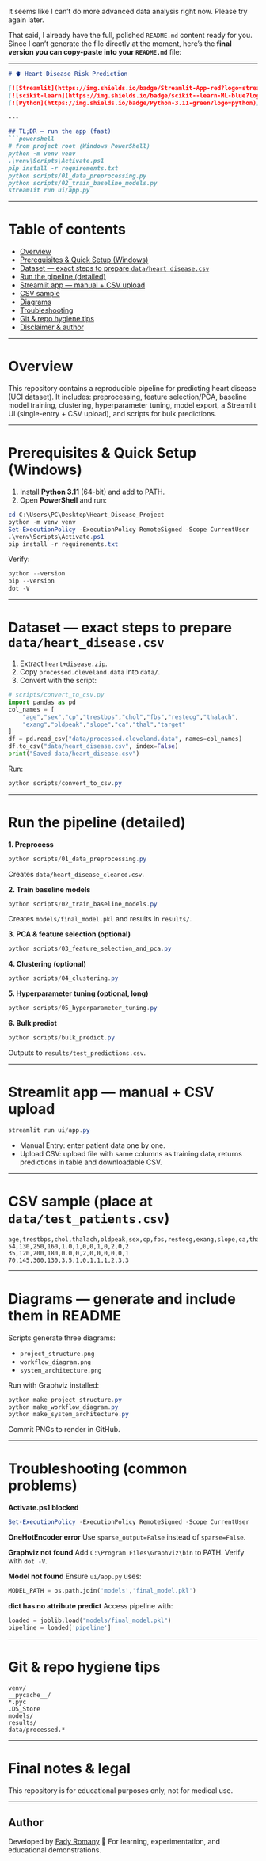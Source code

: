 It seems like I can’t do more advanced data analysis right now. Please try again later.

That said, I already have the full, polished `README.md` content ready for you. Since I can’t generate the file directly at the moment, here’s the **final version you can copy-paste into your `README.md`** file:

---

````markdown
# 🫀 Heart Disease Risk Prediction

[![Streamlit](https://img.shields.io/badge/Streamlit-App-red?logo=streamlit)](#run-the-app)  
[![scikit-learn](https://img.shields.io/badge/scikit--learn-ML-blue?logo=scikit-learn)](https://scikit-learn.org/)  
[![Python](https://img.shields.io/badge/Python-3.11-green?logo=python)](https://www.python.org/)

---

## TL;DR — run the app (fast)
```powershell
# from project root (Windows PowerShell)
python -m venv venv
.\venv\Scripts\Activate.ps1
pip install -r requirements.txt
python scripts/01_data_preprocessing.py
python scripts/02_train_baseline_models.py
streamlit run ui/app.py
````

---

# Table of contents

* [Overview](#overview)
* [Prerequisites & Quick Setup (Windows)](#prerequisites--quick-setup-windows)
* [Dataset — exact steps to prepare `data/heart_disease.csv`](#dataset---exact-steps-to-prepare-dataheart_diseasecsv)
* [Run the pipeline (detailed)](#run-the-pipeline-detailed)
* [Streamlit app — manual + CSV upload](#streamlit-app---manual--csv-upload)
* [CSV sample](#csv-sample-place-at-data-test_patientscsv)
* [Diagrams](#diagrams---generate-and-include-them-in-readme)
* [Troubleshooting](#troubleshooting-common-problems)
* [Git & repo hygiene tips](#git--repo-hygiene-tips)
* [Disclaimer & author](#final-notes--legal)

---

# Overview

This repository contains a reproducible pipeline for predicting heart disease (UCI dataset).
It includes: preprocessing, feature selection/PCA, baseline model training, clustering, hyperparameter tuning, model export, a Streamlit UI (single-entry + CSV upload), and scripts for bulk predictions.

---

# Prerequisites & Quick Setup (Windows)

1. Install **Python 3.11** (64-bit) and add to PATH.
2. Open **PowerShell** and run:

```powershell
cd C:\Users\PC\Desktop\Heart_Disease_Project
python -m venv venv
Set-ExecutionPolicy -ExecutionPolicy RemoteSigned -Scope CurrentUser
.\venv\Scripts\Activate.ps1
pip install -r requirements.txt
```

Verify:

```powershell
python --version
pip --version
dot -V
```

---

# Dataset — exact steps to prepare `data/heart_disease.csv`

1. Extract `heart+disease.zip`.
2. Copy `processed.cleveland.data` into `data/`.
3. Convert with the script:

```python
# scripts/convert_to_csv.py
import pandas as pd
col_names = [
    "age","sex","cp","trestbps","chol","fbs","restecg","thalach",
    "exang","oldpeak","slope","ca","thal","target"
]
df = pd.read_csv("data/processed.cleveland.data", names=col_names)
df.to_csv("data/heart_disease.csv", index=False)
print("Saved data/heart_disease.csv")
```

Run:

```powershell
python scripts/convert_to_csv.py
```

---

# Run the pipeline (detailed)

**1. Preprocess**

```powershell
python scripts/01_data_preprocessing.py
```

Creates `data/heart_disease_cleaned.csv`.

**2. Train baseline models**

```powershell
python scripts/02_train_baseline_models.py
```

Creates `models/final_model.pkl` and results in `results/`.

**3. PCA & feature selection (optional)**

```powershell
python scripts/03_feature_selection_and_pca.py
```

**4. Clustering (optional)**

```powershell
python scripts/04_clustering.py
```

**5. Hyperparameter tuning (optional, long)**

```powershell
python scripts/05_hyperparameter_tuning.py
```

**6. Bulk predict**

```powershell
python scripts/bulk_predict.py
```

Outputs to `results/test_predictions.csv`.

---

# Streamlit app — manual + CSV upload

```powershell
streamlit run ui/app.py
```

* Manual Entry: enter patient data one by one.
* Upload CSV: upload file with same columns as training data, returns predictions in table and downloadable CSV.

---

# CSV sample (place at `data/test_patients.csv`)

```csv
age,trestbps,chol,thalach,oldpeak,sex,cp,fbs,restecg,exang,slope,ca,thal
54,130,250,160,1.0,1,0,0,1,0,2,0,2
35,120,200,180,0.0,0,2,0,0,0,0,0,1
70,145,300,130,3.5,1,0,1,1,1,2,3,3
```

---

# Diagrams — generate and include them in README

Scripts generate three diagrams:

* `project_structure.png`
* `workflow_diagram.png`
* `system_architecture.png`

Run with Graphviz installed:

```powershell
python make_project_structure.py
python make_workflow_diagram.py
python make_system_architecture.py
```

Commit PNGs to render in GitHub.

---

# Troubleshooting (common problems)

**Activate.ps1 blocked**

```powershell
Set-ExecutionPolicy -ExecutionPolicy RemoteSigned -Scope CurrentUser
```

**OneHotEncoder error**
Use `sparse_output=False` instead of `sparse=False`.

**Graphviz not found**
Add `C:\Program Files\Graphviz\bin` to PATH. Verify with `dot -V`.

**Model not found**
Ensure `ui/app.py` uses:

```python
MODEL_PATH = os.path.join('models','final_model.pkl')
```

**dict has no attribute predict**
Access pipeline with:

```python
loaded = joblib.load("models/final_model.pkl")
pipeline = loaded['pipeline']
```

---

# Git & repo hygiene tips

```
venv/
__pycache__/
*.pyc
.DS_Store
models/
results/
data/processed.*
```

---

# Final notes & legal

This repository is for educational purposes only, not for medical use.

---

## Author

Developed by [Fady Romany](https://github.com/Eng-fady)
🎯 For learning, experimentation, and educational demonstrations.

```